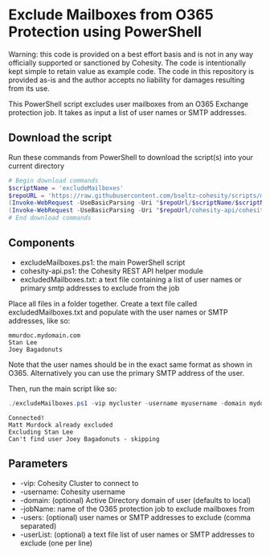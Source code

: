 # Exclude Mailboxes from O365 Protection using PowerShell

Warning: this code is provided on a best effort basis and is not in any way officially supported or sanctioned by Cohesity. The code is intentionally kept simple to retain value as example code. The code in this repository is provided as-is and the author accepts no liability for damages resulting from its use.

This PowerShell script excludes user mailboxes from an O365 Exchange protection job. It takes as input a list of user names or SMTP addresses.

## Download the script

Run these commands from PowerShell to download the script(s) into your current directory

```powershell
# Begin download commands
$scriptName = 'excludeMailboxes'
$repoURL = 'https://raw.githubusercontent.com/bseltz-cohesity/scripts/master/powershell'
(Invoke-WebRequest -UseBasicParsing -Uri "$repoUrl/$scriptName/$scriptName.ps1").content | Out-File "$scriptName.ps1"; (Get-Content "$scriptName.ps1") | Set-Content "$scriptName.ps1"
(Invoke-WebRequest -UseBasicParsing -Uri "$repoUrl/cohesity-api/cohesity-api.ps1").content | Out-File cohesity-api.ps1; (Get-Content cohesity-api.ps1) | Set-Content cohesity-api.ps1
# End download commands
```

## Components

* excludeMailboxes.ps1: the main PowerShell script
* cohesity-api.ps1: the Cohesity REST API helper module
* excludedMailboxes.txt: a text file containing a list of user names or primary smtp addresses to exclude from the job

Place all files in a folder together. Create a text file called excludedMailboxes.txt and populate with the user names or SMTP addresses, like so:

```text
mmurdoc.mydomain.com
Stan Lee
Joey Bagadonuts
```

Note that the user names should be in the exact same format as shown in O365. Alternatively you can use the primary SMTP address of the user.

Then, run the main script like so:

```powershell
./excludeMailboxes.ps1 -vip mycluster -username myusername -domain mydomain.net -jobName 'My Job' -exclusionList ./excludedMailboxes.txt
```

```text
Connected!
Matt Murdock already excluded
Excluding Stan Lee
Can't find user Joey Bagadonuts - skipping
```

## Parameters

* -vip: Cohesity Cluster to connect to
* -username: Cohesity username
* -domain: (optional) Active Directory domain of user (defaults to local)
* -jobName: name of the O365 protection job to exclude mailboxes from
* -users: (optional) user names or SMTP addresses to exclude (comma separated)
* -userList: (optional) a text file list of user names or SMTP addresses to exclude (one per line)
